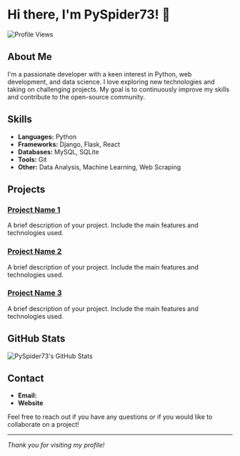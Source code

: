 # Hi there, I'm PySpider73! 👋

![Profile Views](https://komarev.com/ghpvc/?username=PySpider73&color=blue)

## About Me

I'm a passionate developer with a keen interest in Python, web development, and data science. I love exploring new technologies and taking on challenging projects. My goal is to continuously improve my skills and contribute to the open-source community.

## Skills

- **Languages:** Python
- **Frameworks:** Django, Flask, React
- **Databases:** MySQL, SQLite
- **Tools:** Git
- **Other:** Data Analysis, Machine Learning, Web Scraping

## Projects

### [Project Name 1](https://github.com/PySpider73/project1)
A brief description of your project. Include the main features and technologies used.

### [Project Name 2](https://github.com/PySpider73/project2)
A brief description of your project. Include the main features and technologies used.

### [Project Name 3](https://github.com/PySpider73/project3)
A brief description of your project. Include the main features and technologies used.

## GitHub Stats

![PySpider73's GitHub Stats](https://github-readme-stats.vercel.app/api?username=PySpider73&show_icons=true&theme=radical)

## Contact

- **Email:** 
- **Website**

Feel free to reach out if you have any questions or if you would like to collaborate on a project!

---

*Thank you for visiting my profile!*
